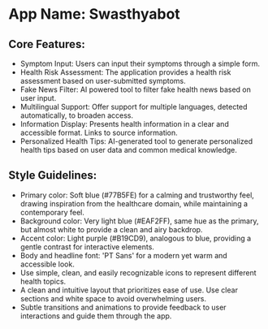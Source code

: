 # **App Name**: Swasthyabot


## Core Features:

- Symptom Input: Users can input their symptoms through a simple form.
- Health Risk Assessment: The application provides a health risk assessment based on user-submitted symptoms.
- Fake News Filter: AI powered tool to filter fake health news based on user input.
- Multilingual Support: Offer support for multiple languages, detected automatically, to broaden access.
- Information Display: Presents health information in a clear and accessible format. Links to source information.
- Personalized Health Tips: AI-generated tool to generate personalized health tips based on user data and common medical knowledge.

## Style Guidelines:

- Primary color: Soft blue (#77B5FE) for a calming and trustworthy feel, drawing inspiration from the healthcare domain, while maintaining a contemporary feel.
- Background color: Very light blue (#EAF2FF), same hue as the primary, but almost white to provide a clean and airy backdrop.
- Accent color: Light purple (#B19CD9), analogous to blue, providing a gentle contrast for interactive elements.
- Body and headline font: 'PT Sans' for a modern yet warm and accessible look. 
- Use simple, clean, and easily recognizable icons to represent different health topics.
- A clean and intuitive layout that prioritizes ease of use. Use clear sections and white space to avoid overwhelming users.
- Subtle transitions and animations to provide feedback to user interactions and guide them through the app.